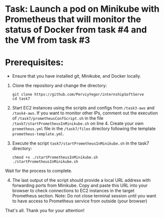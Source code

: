 # Task: Launch a pod on Minikube with Prometheus that will monitor the status of Docker from task #4 and the VM from task #3

# Prerequisites:
 - Ensure that you have installed git, Minikube, and Docker locally.

1. Clone the repository and change the directory:
    ```
    git clone https://github.com/PerviyYegor/internshipSoftServe
    cd task7
    ```

2. Start EC2 instances using the scripts and configs from `/task3-aws` and `/task4-aws`. 
If you want to monitor other IPs, comment out the execution of `/task7/prometheusConfScript.sh`  in the file `/task7/startPrometheusInMinikube.sh` on line 4. 
Create your own `prometheus.yml` file in the `/task7/files` directory following the template `prometheus-template.yml`.

3. Execute the script `task7/startPrometheusInMinikube.sh` in the task7 directory:
    ```
    chmod +x ./startPrometheusInMinikube.sh
    ./startPrometheusInMinikube.sh
    ```
Wait for the process to complete.

4. The last output of the script should provide a local URL address with forwarding ports from Minikube. 
Copy and paste this URL into your browser to check connections to EC2 instances in the target Prometheus section.
Note: Do not close terminal session until you want to have access to Prometheus service from outside (your browser)

That's all. Thank you for your attention!
